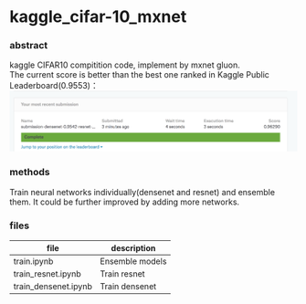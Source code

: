 # kaggle_cifar-10_mxnet
### abstract
kaggle CIFAR10 compitition code, implement by mxnet gluon.</br>
The current score is better than the best one ranked in Kaggle Public Leaderboard(0.9553)：
![](submission.png)

### methods
Train neural networks individually(densenet and resnet) and ensemble them. It could be further improved by adding more networks.

### files
file | description
--- | ---
train.ipynb | Ensemble models 
train_resnet.ipynb | Train resnet
train_densenet.ipynb | Train densenet
